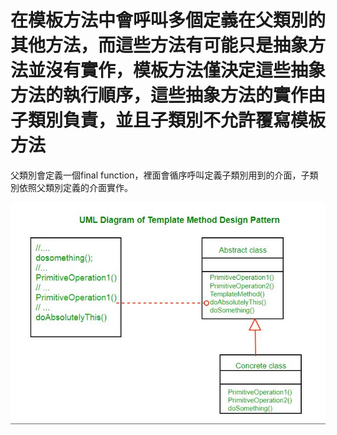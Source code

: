 # 在模板方法中會呼叫多個定義在父類別的其他方法，而這些方法有可能只是抽象方法並沒有實作，模板方法僅決定這些抽象方法的執行順序，這些抽象方法的實作由子類別負責，並且子類別不允許覆寫模板方法

父類別會定義一個final function，裡面會循序呼叫定義子類別用到的介面，子類別依照父類別定義的介面實作。



![img.png](img.png)